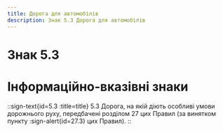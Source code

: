 ```yaml
---
title: Дорога для автомобілів
description: Знак 5.3 Дорога для автомобілів
---
```

# Знак 5.3
# Інформаційно-вказівні знаки
::sign-text{id=5.3 :title=title}
5.3 Дорога, на якій діють особливі умови дорожнього руху, передбачені розділом 27 цих Правил (за винятком пункту :sign-alert{id=27.3} цих Правил).
::